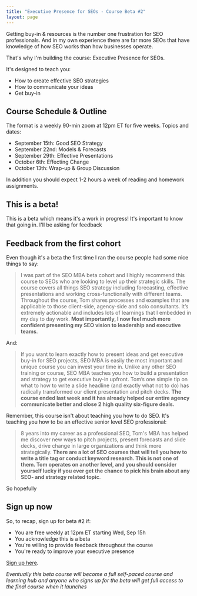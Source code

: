 ```yaml
---
title: "Executive Presence for SEOs - Course Beta #2"
layout: page
---
```


Getting buy-in & resources is the number one frustration for SEO professionals. And in my own experience there are far more SEOs that have knowledge of how SEO works than how businesses operate.

That's why I'm building the course: Executive Presence for SEOs.

It's designed to teach you:

- How to create effective SEO strategies
- How to communicate your ideas 
- Get buy-in

## Course Schedule & Outline

The format is a weekly 90-min zoom at 12pm ET for five weeks. Topics and dates:

- September 15th: Good SEO Strategy
- September 22nd: Models & Forecasts
- September 29th: Effective Presentations
- October 6th: Effecting Change
- October 13th: Wrap-up & Group Discussion

In addition you should expect 1-2 hours a week of reading and homework assignments.

## This is a beta!

This is a beta which means it's a work in progress! It's important to know that going in. I'll be asking for feedback 

## Feedback from the first cohort

Even though it's a beta the first time I ran the course people had some nice things to say:

> I was part of the SEO MBA beta cohort and I highly recommend this course to SEOs who are looking to level up their strategic skills. The course covers all things SEO strategy including forecasting, effective presentations and working cross-functionally with different teams. Throughout the course, Tom shares processes and examples that are applicable to those client-side, agency-side and solo consultants. It’s extremely actionable and includes lots of learnings that I embedded in my day to day work. **Most importantly, I now feel much more confident presenting my SEO vision to leadership and executive teams**.

And:

> If you want to learn exactly how to present ideas and get executive buy-in for SEO projects, SEO MBA is easily the most important and unique course you can invest your time in. Unlike any other SEO training or course, SEO MBA teaches you how to build a presentation and strategy to get executive buy-in upfront. Tom’s one simple tip on what to how to write a slide headline (and exactly what not to do) has radically transformed our client presentation and pitch decks. **The course ended last week and it has already helped our entire agency communicate better and close 2 high quality six-figure deals.**

Remember, this course isn't about teaching you how to do SEO. It's teaching you how to be an effective senior level SEO professional:

> 8 years into my career as a professional SEO, Tom's MBA has helped me discover new ways to pitch projects, present forecasts and slide decks, drive change in large organizations and think more strategically. **There are a lot of SEO courses that will tell you how to write a title tag or conduct keyword research. This is not one of them. Tom operates on another level, and you should consider yourself lucky if you ever get the chance to pick his brain about any SEO- and strategy related topic**.

So hopefully 

## Sign up now

So, to recap, sign up for beta #2 if:

- You are free weekly at 12pm ET starting Wed, Sep 15h
- You acknowledge this is a beta
- You're willing to provide feedback throughout the course
- You're ready to improve your executive presence

[Sign up here](https://buy.stripe.com/8wMcP5beOc8naaIdQQ).

*Eventually this beta course will become a full self-paced course and learning hub and anyone who signs up for the beta will get full access to the final course when it launches*
